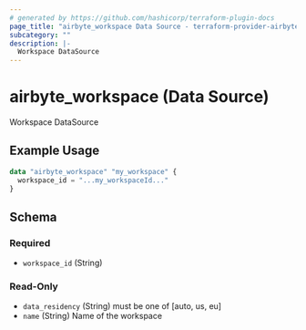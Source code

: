 ```yaml
---
# generated by https://github.com/hashicorp/terraform-plugin-docs
page_title: "airbyte_workspace Data Source - terraform-provider-airbyte"
subcategory: ""
description: |-
  Workspace DataSource
---
```


# airbyte_workspace (Data Source)

Workspace DataSource

## Example Usage

```terraform
data "airbyte_workspace" "my_workspace" {
  workspace_id = "...my_workspaceId..."
}
```

<!-- schema generated by tfplugindocs -->
## Schema

### Required

- `workspace_id` (String)

### Read-Only

- `data_residency` (String) must be one of [auto, us, eu]
- `name` (String) Name of the workspace


